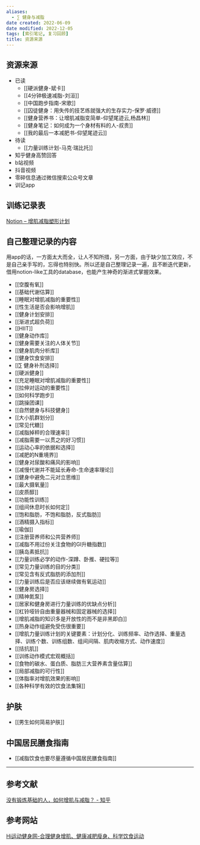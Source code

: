 ```yaml
---
aliases:
  - ∑ 健身与减脂
date created: 2022-06-09
date modified: 2022-12-05
tags: [索引笔记, 复习回顾]
title: 资源来源
---
```


## 资源来源

- 已读
	- [[硬派健身-斌卡]]
	- [[4分钟极速减脂-刘洹]]
	- [[中国跑步指南-宋歌]]
	- [[囚徒健身：用失传的技艺练就强大的生存实力-保罗·威德]]
	- [[健身营养书：让增肌减脂变简单-仰望尾迹云,杨昌林]]
	- [[健身笔记：如何成为一个身材有料的人-叔贵]]
	- [[我的最后一本减肥书-仰望尾迹云]]
- 待读
	- [[力量训练计划-马克·瑞比托]]
- 知乎健身高赞回答
- b站视频
- 抖音视频
- 零碎信息通过微信搜索公众号文章
- 训记app

## 训练记录表

[Notion – 增肌减脂塑形计划](https://www.notion.so/oldwinter/d25c765455e640dda01de833db0d2c38)

## 自己整理记录的内容

用app的话，一方面太大而全，让人不知所措，另一方面，由于缺少加工效应，不是自己亲手写的，忘得也特别快。所以还是自己整理记录一遍，且不断迭代更新，借用notion-like工具的database，也能产生神奇的渐进式掌握效果。


- [[空腹有氧]]
- [[基础代谢估算]]
- [[睡眠对增肌减脂的重要性]]
- [[性生活是否会影响增肌]]
- [[健身计划安排]]
- [[渐进式超负荷]]
- [[HIIT]]
- [[健身动作库]]
- [[健身需要关注的人体关节]]
- [[健身肌肉分析库]]
- [[健身饮食安排]]
- [[∑ 健身补剂选择]]
- [[硬派健身]]
- [[充足睡眠对增肌减脂的重要性]]
- [[拉伸对运动的重要性]]
- [[如何科学跑步]]
- [[跳操团课]]
- [[自然健身与科技健身]]
- [[大小肌群划分]]
- [[常见代糖]]
- [[减脂掉秤的合理速率]]
- [[减脂需要一以贯之的好习惯]]
- [[运动心率的依据和选择]]
- [[减肥的N重境界]]
- [[健身对尿酸和痛风的影响]]
- [[减慢代谢并不能延长寿命-生命速率理论]]
- [[健身中避免二元对立思维]]
- [[最大摄氧量]]
- [[皮质醇]]
- [[功能性训练]]
- [[组间休息时长如何定]]
- [[饱和脂肪，不饱和脂肪，反式脂肪]]
- [[酒精摄入指标]]
- [[瑜伽]]
- [[注册营养师和公共营养师]]
- [[减脂不用过份关注食物的GI升糖指数]]
- [[胰岛素抵抗]]
- [[力量训练必学的动作-深蹲、卧推、硬拉等]]
- [[常见力量训练的目的分类]]
- [[常见含有反式脂肪的添加剂]]
- [[力量训练后是否应该继续做有氧运动]]
- [[健身房选择]]
- [[精神氮泵]]
- [[居家和健身房进行力量训练的优缺点分析]]
- [[杠铃哑铃自由重量器械和固定器械的选择]]
- [[增肌减脂的知识多是开放性的而不是非黑即白]]
- [[热身动作组避免受伤很重要]]
- [[增肌力量训练计划的关键要素：计划分化、训练频率、动作选择、重量选择、训练个数、训练组数、组间间隔、肌肉收缩方式、动作速度]]
- [[拮抗肌]]
- [[训练动作模式宏观概括]]
- [[食物的碳水、蛋白质、脂肪三大营养素含量估算]]
- [[局部减脂的可行性]]
- [[体脂率对增肌效果的影响]]
- [[各种科学有效的饮食法集锦]]

## 护肤

- [[男生如何简易护肤]]

## 中国居民膳食指南

- [[减脂饮食也要尽量遵循中国居民膳食指南]]

---


## 参考文献

[没有锻炼基础的人，如何增肌与减脂？ - 知乎](https://www.zhihu.com/question/20687290/answer/15853608?utm_campaign=&utm_medium=social&utm_oi=627815471005831168&utm_psn=1554629693437075456&utm_source=cn.ticktick.task)

## 参考网站

[Hi运动健身网-合理健身增肌、健康减肥瘦身、科学饮食运动](https://www.hiyd.com)
